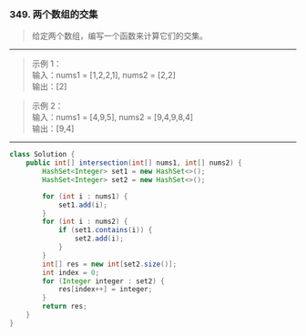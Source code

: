 ### 349. 两个数组的交集

>给定两个数组，编写一个函数来计算它们的交集。   
***
>示例 1：   
>输入：nums1 = [1,2,2,1], nums2 = [2,2]   
>输出：[2]   

>示例 2：   
>输入：nums1 = [4,9,5], nums2 = [9,4,9,8,4]   
>输出：[9,4]   
***
```java
class Solution {
    public int[] intersection(int[] nums1, int[] nums2) {
        HashSet<Integer> set1 = new HashSet<>();
        HashSet<Integer> set2 = new HashSet<>();

        for (int i : nums1) {
            set1.add(i);
        }
        for (int i : nums2) {
            if (set1.contains(i)) {
                set2.add(i);
            }
        }
        int[] res = new int[set2.size()];
        int index = 0;
        for (Integer integer : set2) {
            res[index++] = integer;
        }
        return res;
    }
}
```